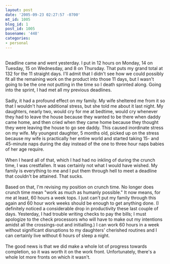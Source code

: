 ```yaml
---
layout: post
date: '2005-09-23 02:27:57 -0700'
mt_id: 1005
blog_id: 1
post_id: 1005
basename: '448'
categories:
- personal
---
```

<br />Deadline came and went yesterday. I put in 12 hours on Monday, 14 on Tuesday, 15 on Wednesday, and 8 on Thursday. That puts my grand total at 132 for the 11 straight days. I'll admit that I didn't see how we could possibly fit all the remaining work on the product into those 11 days, but I wasn't going to be the one not putting in the time so I death sprinted along. Going into the sprint, I had met all my previous deadlines.<br /><br />Sadly, it had a profound effect on my family. My wife sheltered me from it so that I wouldn't have additional stress, but she told me about it last night. My daughters, nearly two, would cry for me at bedtime, would cry whenever they had to leave the house because they wanted to be there when daddy came home, and then cried when they came home because they thought they were leaving the house to go see daddy. This caused inordinate stress on my wife. My youngest daughter, 5 months old, picked up on the stress because my wife is practically her entire world and started taking 15- and 45-minute naps during the day instead of the one to three hour naps babies of her age require.<br /><br />When I heard all of that, which I had had no inkling of during the crunch time, I was crestfallen. It was certainly not what I would have wished. My family is everything to me and I put them through hell to meet a deadline that couldn't be attained. That sucks.<br /><br />Based on that, I'm revising my position on crunch time. No longer does crunch time mean "work as much as humanly possible." It now means, for me at least, 60 hours a week tops. I just can't put my family through this again and 60 hour work weeks should be enough to get anything done. (I definitely noticed a considerable drop in productivity these last couple of days. Yesterday, I had trouble writing checks to pay the bills; I must apologize to the check processors who will have to make out my intentions amidst all the crossings-out and initialling.) I can work 60 hours in a week without significant disruptions to my daughters' cherished routines and I can certainly live without 6 hours of sleep a night.<br /><br />The good news is that we did make a whole lot of progress towards completion, so it was worth it on the work front. Unfortunately, there's a whole lot more fronts on which it wasn't.<br /><br /><br />

